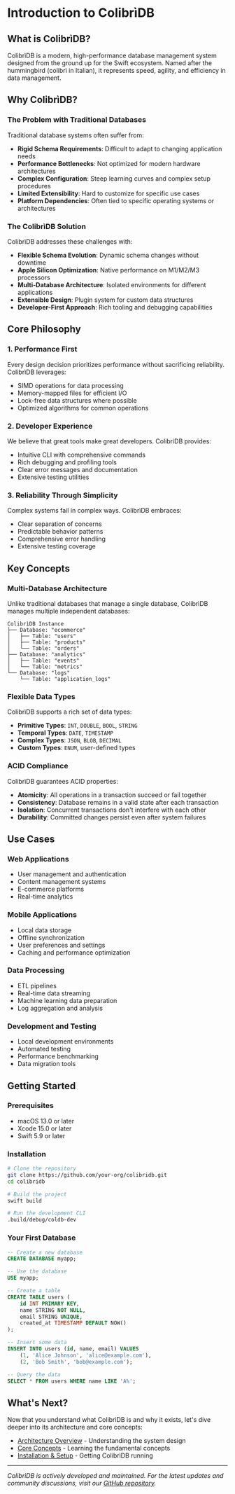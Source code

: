# Introduction to ColibrìDB

## What is ColibrìDB?

ColibrìDB is a modern, high-performance database management system designed from the ground up for the Swift ecosystem. Named after the hummingbird (colibrì in Italian), it represents speed, agility, and efficiency in data management.

## Why ColibrìDB?

### The Problem with Traditional Databases

Traditional database systems often suffer from:

- **Rigid Schema Requirements**: Difficult to adapt to changing application needs
- **Performance Bottlenecks**: Not optimized for modern hardware architectures
- **Complex Configuration**: Steep learning curves and complex setup procedures
- **Limited Extensibility**: Hard to customize for specific use cases
- **Platform Dependencies**: Often tied to specific operating systems or architectures

### The ColibrìDB Solution

ColibrìDB addresses these challenges with:

- **Flexible Schema Evolution**: Dynamic schema changes without downtime
- **Apple Silicon Optimization**: Native performance on M1/M2/M3 processors
- **Multi-Database Architecture**: Isolated environments for different applications
- **Extensible Design**: Plugin system for custom data structures
- **Developer-First Approach**: Rich tooling and debugging capabilities

## Core Philosophy

### 1. Performance First
Every design decision prioritizes performance without sacrificing reliability. ColibrìDB leverages:
- SIMD operations for data processing
- Memory-mapped files for efficient I/O
- Lock-free data structures where possible
- Optimized algorithms for common operations

### 2. Developer Experience
We believe that great tools make great developers. ColibrìDB provides:
- Intuitive CLI with comprehensive commands
- Rich debugging and profiling tools
- Clear error messages and documentation
- Extensive testing utilities

### 3. Reliability Through Simplicity
Complex systems fail in complex ways. ColibrìDB embraces:
- Clear separation of concerns
- Predictable behavior patterns
- Comprehensive error handling
- Extensive testing coverage

## Key Concepts

### Multi-Database Architecture

Unlike traditional databases that manage a single database, ColibrìDB manages multiple independent databases:

```
ColibrìDB Instance
├── Database: "ecommerce"
│   ├── Table: "users"
│   ├── Table: "products"
│   └── Table: "orders"
├── Database: "analytics"
│   ├── Table: "events"
│   └── Table: "metrics"
└── Database: "logs"
    └── Table: "application_logs"
```

### Flexible Data Types

ColibrìDB supports a rich set of data types:

- **Primitive Types**: `INT`, `DOUBLE`, `BOOL`, `STRING`
- **Temporal Types**: `DATE`, `TIMESTAMP`
- **Complex Types**: `JSON`, `BLOB`, `DECIMAL`
- **Custom Types**: `ENUM`, user-defined types

### ACID Compliance

ColibrìDB guarantees ACID properties:

- **Atomicity**: All operations in a transaction succeed or fail together
- **Consistency**: Database remains in a valid state after each transaction
- **Isolation**: Concurrent transactions don't interfere with each other
- **Durability**: Committed changes persist even after system failures

## Use Cases

### Web Applications
- User management and authentication
- Content management systems
- E-commerce platforms
- Real-time analytics

### Mobile Applications
- Local data storage
- Offline synchronization
- User preferences and settings
- Caching and performance optimization

### Data Processing
- ETL pipelines
- Real-time data streaming
- Machine learning data preparation
- Log aggregation and analysis

### Development and Testing
- Local development environments
- Automated testing
- Performance benchmarking
- Data migration tools

## Getting Started

### Prerequisites

- macOS 13.0 or later
- Xcode 15.0 or later
- Swift 5.9 or later

### Installation

```bash
# Clone the repository
git clone https://github.com/your-org/colibridb.git
cd colibridb

# Build the project
swift build

# Run the development CLI
.build/debug/coldb-dev
```

### Your First Database

```sql
-- Create a new database
CREATE DATABASE myapp;

-- Use the database
USE myapp;

-- Create a table
CREATE TABLE users (
    id INT PRIMARY KEY,
    name STRING NOT NULL,
    email STRING UNIQUE,
    created_at TIMESTAMP DEFAULT NOW()
);

-- Insert some data
INSERT INTO users (id, name, email) VALUES 
    (1, 'Alice Johnson', 'alice@example.com'),
    (2, 'Bob Smith', 'bob@example.com');

-- Query the data
SELECT * FROM users WHERE name LIKE 'A%';
```

## What's Next?

Now that you understand what ColibrìDB is and why it exists, let's dive deeper into its architecture and core concepts:

- [Architecture Overview](02-architecture.md) - Understanding the system design
- [Core Concepts](04-core-concepts.md) - Learning the fundamental concepts
- [Installation & Setup](03-installation.md) - Getting ColibrìDB running

---

*ColibrìDB is actively developed and maintained. For the latest updates and community discussions, visit our [GitHub repository](https://github.com/your-org/colibridb).*
